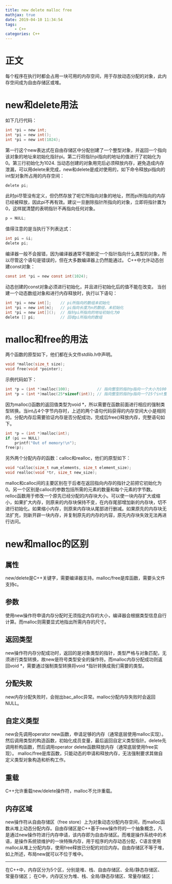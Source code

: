 ```yaml
---
title: new delete malloc free
mathjax: true
date: 2019-04-10 11:34:54
tags:
    - C++
categories: C++
---
```

# 正文
每个程序在执行时都会占用一块可用的内存空间，用于存放动态分配的对象，此内存空间成为自由存储区或堆。

# new和delete用法

如下几行代码：

```c
int *pi = new int;
int *pi = new int();
int *pi = new int(1024);
```
第一行这个new表达式在自由存储区中分配创建了一个整型对象，并返回一个指向该对象的地址来初始化指针pi。第二行将指针pi指向的地址的值进行了初始化为0。第三行初始化为1024.
当动态创建的对象用完后必须释放内存，避免造成内存泄漏，可以用delete来完成，new和delete是成对使用的，如下命令释放pi指向的int型对象所占用的内存空间：
```c
delete pi;
```
此时pi尽管没有定义，但仍然存放了呃它所指向对象的地址，然而pi所指向的内存已经被释放，因此pi不再有效。建议一旦删除指针所指向的对象，立即将指针置为0，这样就清楚的表明指针不再指向任何对象。
```c
p = NULL;
```
值得注意的是当执行下列表达式：
```c
int pi = &i;
delete pi;
```
编译器一般不会报错，因为编译器通常不能断定一个指针指向什么类型的对象，所以尽管这个语句是错误的，但在大多数编译器上仍然能通过。
C++中允许动态创建const对象：
```c
const int *pi = new const int(1024);
```
动态创建的const对象必须进行初始化，并且进行初始化后的值不能在改变。
当创建一个动态数组对象和进行内存释放时，执行以下语句：
```c
int *pi = new int[];    // pi所指向的数组未初始化
int *pi = new int[n];   // pi指向长度为n的数组，未初始化
int *pi = new int[]();  // 指针pi所指向的地址初始化为0
delete [] pi;           // 回收pi所指向的数组
```

# malloc和free的用法

两个函数的原型如下，他们都在头文件stdlib.h中声明。
```c
void *malloc(size_t size);
void free(void *pointer);
```
示例代码如下：
```c
int *p = (int *)malloc(100);            // 指向整型的指针p指向一个大小为100字节的内存的地址
int *p = (int *)malloc(25*sizeof(int)); // 指向整型的指针p指向一个25个int整型空间的地址
```
因为malloc()函数的返回值类型为void *，所以需要在函数前面进行相应的强制类型转换。当int占4个字节内存时，上述的两个语句代码获得的内存空间大小是相同的。分配内存后需要验证内存是否分配成功，完成后free()释放内存，完整语句如下。
```c
int *p = (int *)malloc(int);
if (pi == NULL)
    printf("Out of memory!\n");
free(p);
```
另外两个分配内存的函数：calloc和realloc，他们的原型如下：
```c
void *calloc(size_t num_elements, size_t element_size);
void realloc(void *tr, size_t new_size);
```
malloc和calloc间的主要区别在于后者在返回指向内存的指针之前把它初始化为0。另一个区别是calloc的参数包括所需的元素的数量和每个元素的字节数。
relloc函数用于修改一个原先已经分配的内存块大小。可以使一块内存扩大或缩小，如果扩大内存，则原来的内存块保持不变，在内存尾部增加新的内存块，切不进行初始化。如果缩小内存，则原来内存块从尾部进行删减。如果原先的内存块无法扩充，则新开辟一块内存，并复制原先的内存的内容，原先内存块失效无法再进行访问。

# new和malloc的区别
## 属性
new/delete是C++关键字，需要编译器支持。malloc/free是库函数，需要头文件支持c。
## 参数
使用new操作符申请内存分配时无须指定内存的大小，编译器会根据类型信息自行计算。而malloc则需要显式地指出所需内存的尺寸。
## 返回类型
new操作符内存分配成功时，返回的是对象类型的指针，类型严格与对象匹配，无须进行类型转换，故new是符号类型安全的操作符。而malloc内存分配成功则返回void *，需要通过强制类型转换将void *指针转换成我们需要的类型。
## 分配失败
new内存分配失败时，会抛出bac_alloc异常。malloc分配内存失败时会返回NULL。
## 自定义类型
new会先调用operator new函数，申请足够的内存（通常底层使用malloc实现）。然后调用类型的构造函数，初始化成员变量，最后返回自定义类型指针。delete先调用析构函数，然后调用operator delete函数释放内存（通常底层使用free实现）。
malloc/free是库函数，只能动态的申请和释放内存，无法强制要求其做自定义类型对象构造和析构工作。
## 重载
C++允许重载new/delete操作符，malloc不允许重载。
## 内存区域
new操作符从自由存储区（free store）上为对象动态分配内存空间，而malloc函数从堆上动态分配内存。自由存储区是C++基于new操作符的一个抽象概念，凡是通过new操作符进行内存申请，该内存即为自由存储区。而堆是操作系统中的术语，是操作系统锁维护的一块特殊内存，用于程序的内存动态分配，C语言使用malloc从堆上分配内存，使用free释放已分配的对应内存。自由存储区不等于堆，如上所述，布局new就可以不位于堆中。

------------------------------------------------------------------------------------------------------------------------------------------

在C++中，内存区分为5个区，分别是堆、栈、自由存储区、全局/静态存储区、常量存储区；
在C中，内存区分为堆、栈、全局/静态存储区、常量存储区；